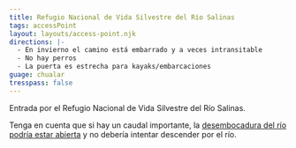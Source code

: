 ```yaml
---
title: Refugio Nacional de Vida Silvestre del Río Salinas
tags: accessPoint
layout: layouts/access-point.njk
directions: |-
  - En invierno el camino está embarrado y a veces intransitable
  - No hay perros
  - La puerta es estrecha para kayaks/embarcaciones
guage: chualar
tresspass: false
---
```


Entrada por el Refugio Nacional de Vida Silvestre del Río Salinas.

Tenga en cuenta que si hay un caudal importante, la [desembocadura del río podría estar abierta](/overview/safety#breach) y no debería intentar descender por el río.

